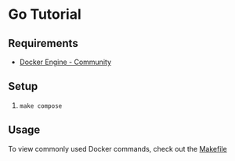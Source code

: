 # Go Tutorial

## Requirements
- [Docker Engine - Community](https://docs.docker.com/install/)

## Setup

1. `make compose`

## Usage

To view commonly used Docker commands, check out the [Makefile](https://github.com/GlennMeyer/go_tutorial/blob/master/Makefile)
